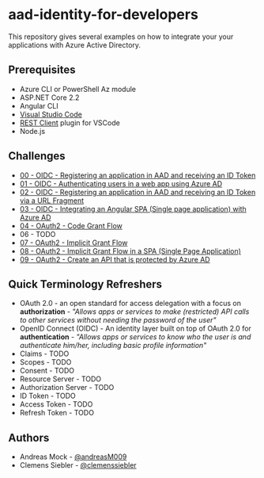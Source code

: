 # aad-identity-for-developers

This repository gives several examples on how to integrate your your applications with Azure Active Directory.

## Prerequisites

* Azure CLI or PowerShell Az module
* ASP.NET Core 2.2
* Angular CLI
* [Visual Studio Code](https://code.visualstudio.com/)
* [REST Client](https://marketplace.visualstudio.com/items?itemName=humao.rest-client) plugin for VSCode
* Node.js

## Challenges

* [00 - OIDC - Registering an application in AAD and receiving an ID Token](challenge-0-oidc-idtoken.md)
* [01 - OIDC - Authenticating users in a web app using Azure AD](challenge-1-oidc-idtoken-webapp.md)
* [02 - OIDC - Registering an application in AAD and receiving an ID Token via a URL Fragment](challenge-2-oidc-idtoken-fragment.md)
* [03 - OIDC - Integrating an Angular SPA (Single page application) with Azure AD](challenge-3-oidc-idtoken-angularspa.md)
* [04 - OAuth2 - Code Grant Flow](challenge-4-oauth2-code-grant.md)
* 06 - TODO
* [07 - OAuth2 - Implicit Grant Flow](challenge-7-oauth2-implicit-flow.md)
* [08 - OAuth2 - Implicit Grant Flow in a SPA (Single Page Application)](challenge-8-oauth2-implicit-flow-angularspa.md)
* [09 - OAuth2 - Create an API that is protected by Azure AD](challenge-9-oauth2-protect-api.md)

## Quick Terminology Refreshers

* OAuth 2.0 - an open standard for access delegation with a focus on **authorization** - *"Allows apps or services to make (restricted) API calls to other services without needing the password of the user"*
* OpenID Connect (OIDC) - An identity layer built on top of OAuth 2.0 for **authentication** - *"Allows apps or services to know who the user is and authenticate him/her, including basic profile information"*
* Claims - TODO
* Scopes - TODO
* Consent - TODO
* Resource Server - TODO
* Authorization Server - TODO
* ID Token - TODO
* Access Token - TODO
* Refresh Token - TODO

## Authors

* Andreas Mock - [@andreasM009](https://twitter.com/andreasm009)
* Clemens Siebler - [@clemenssiebler](https://twitter.com/clemenssiebler)
